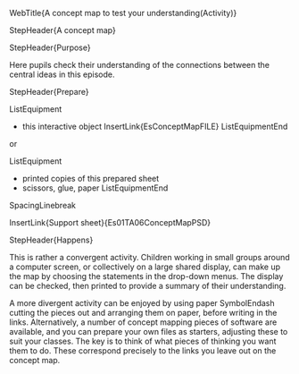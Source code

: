 WebTitle{A concept map to test your understanding(Activity)}

StepHeader{A concept map}

StepHeader{Purpose}

Here pupils check their understanding of the connections between the central ideas in this episode.

StepHeader{Prepare}

ListEquipment
- this interactive object InsertLink{EsConceptMapFILE}
ListEquipmentEnd

or

ListEquipment
- printed copies of this prepared sheet
- scissors, glue, paper
ListEquipmentEnd

SpacingLinebreak

InsertLink{Support sheet}{Es01TA06ConceptMapPSD}


StepHeader{Happens}

This is rather a convergent activity. Children working in small groups around a computer screen, or collectively on a large shared display, can make up the map by choosing the statements in the drop-down menus. The display can be checked, then printed to provide a summary of their understanding.

A more divergent activity can be enjoyed by using paper SymbolEndash cutting the pieces out and arranging them on paper, before writing in the links. Alternatively, a number of concept mapping pieces of software are available, and you can prepare your own files as starters, adjusting these to suit your classes. The key is to think of what pieces of thinking you want them to do. These correspond precisely to the links you leave out on the concept map.

